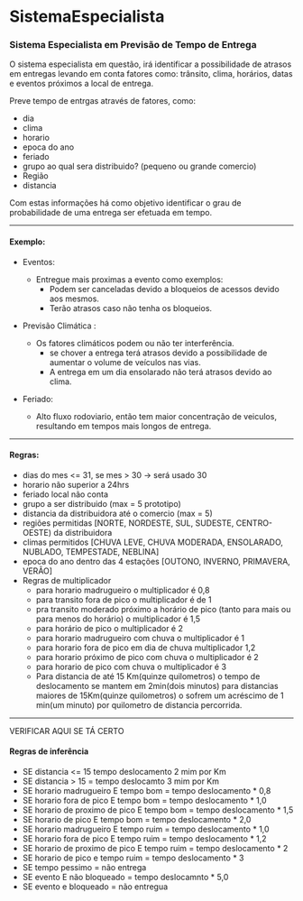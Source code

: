 # SistemaEspecialista

### Sistema Especialista em Previsão de Tempo de Entrega

O sistema especialista em questão, irá identificar a possibilidade de atrasos em entregas levando em conta fatores como: trânsito, clima, horários, datas e eventos próximos a local de entrega.

Preve tempo de entrgas através de fatores, como:
    
- dia
- clima
- horario
- epoca do ano
- feriado
- grupo ao qual sera distribuido? (pequeno ou grande comercio)
- Região
- distancia

Com estas informações há como objetivo identificar o grau de probabilidade de uma entrega ser efetuada em tempo.

---

#### Exemplo:

- Eventos:
    - Entregue mais proximas a evento como exemplos:
        - Podem ser canceladas devido a bloqueios de acessos devido aos mesmos.
        - Terão atrasos caso não tenha os bloqueios.

- Previsão Climática :
    - Os fatores climáticos podem ou não ter interferência.
         - se chover a entrega terá atrasos devido a possibilidade de aumentar o volume de veículos nas vias.
        - A entrega em um dia ensolarado não terá atrasos devido ao clima.
- Feriado:
    - Alto fluxo rodoviario, então tem maior concentração de veiculos, resultando em tempos mais longos de entrega.

---
#### Regras:

- dias do mes <= 31, se mes > 30 -> será usado 30
- horario não superior a 24hrs
- feriado local não conta 
- grupo a ser distribuido (max = 5 prototipo)
- distancia da distribuidora até o comercio (max = 5)
- regiões permitidas [NORTE, NORDESTE, SUL, SUDESTE, CENTRO-OESTE) da distribuidora
- climas permitidos [CHUVA LEVE, CHUVA MODERADA, ENSOLARADO, NUBLADO, TEMPESTADE, NEBLINA]  
- epoca do ano dentro das 4 estações [OUTONO, INVERNO, PRIMAVERA, VERÃO] 
- Regras de multiplicador
    - para horario madrugueiro o multiplicador é 0,8
    - para transito fora de pico o multiplicador é de 1 
    - pra transito moderado próximo a horário de pico (tanto para mais ou para menos do horário) o multiplicador é 1,5
    - para horário de pico o multiplicador é 2
    - para horario madrugueiro com chuva o multiplicador é 1
    - para horario fora de pico em dia de chuva multiplicador 1,2
    - para horario próximo de pico com chuva o multiplicador é 2
    - para horario de pico com chuva o multiplicador é 3
    - Para distancia de até 15 Km(quinze quilometros) o tempo de deslocamento se mantem em 2min(dois minutos) para distancias maiores de 15Km(quinze quilometros) o sofrem um acréscimo de 1 min(um minuto) por quilometro de distancia percorrida.

--- 

VERIFICAR AQUI SE TÁ CERTO


#### Regras de inferência 

- SE distancia <= 15 tempo deslocamento 2 mim por Km
- SE distancia > 15 = tempo deslocamto 3 mim por Km
- SE horario madrugueiro E tempo bom = tempo deslocamento * 0,8
- SE horario fora de pico E tempo bom = tempo deslocamento * 1,0
- SE horario de proximo de pico E tempo bom = tempo deslocamento * 1,5
- SE horario de pico E tempo bom = tempo deslocamento * 2,0
- SE horario madrugueiro E tempo ruim = tempo deslocamento * 1,0
- SE horario fora de pico E tempo ruim = tempo deslocamento * 1,2
- SE horario de proximo de pico E tempo ruim = tempo deslocamento * 2
- SE horario de pico e tempo ruim = tempo deslocamento * 3
- SE tempo pessimo = não entrega
- SE evento E não bloqueado = tempo deslocamnto * 5,0
- SE evento e bloqueado = não entregua
